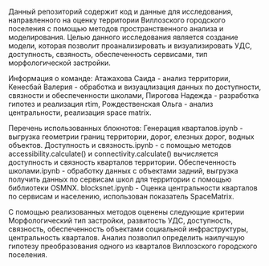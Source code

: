 Данный репозиторий содержит код и данные для исследования, направленного на оценку территории Виллозского городского поселения с помощью методов пространственного анализа и моделирования. Целью данного исследования является создание модели, которая позволит проанализировать и визуализировать УДС, доступность, свзяность, обеспеченность сервисами, тип морфологической застройки. 

Информация о команде: 
Атажахова Саида - анализ территории, 
Кенесбай Валерия - обработка  и визуацлизация данных по доступности, связности и обеспеченности школами, 
Пирогова Надежда - разработка гипотез и реализация rtim, 
Рождественская Ольга - анализ центральности, реализация space matrix.

Перечень использованных блокнотов:
Генерация кварталов.ipynb - выгрузка геометрии границ территории, дорог, елезных дорог, водных объектов.
Доступность и связность.ipynb - с помощью методов accessibility.calculate() и connectivity.calculate() вычисляется доступность и связность кварталов территории.
Обеспеченность школами.ipynb - обработку данных с объектами задний, выгрузка получить данных по сервисам школ для территории с помощью библиотеки OSMNX.
blocksnet.ipynb - Оценка центральности кварталов по сервисам и населению, использован показатель SpaceMatrix.

С помощью реализованных методов оценены следующие критерии Морфологический тип застройки, развитость УДС, доступность, связность, обеспеченность объектами социальной инфраструктуры, центральность кварталов. Анализ позволил определить наилучшую гипотезу преобразования одного из кварталов Виллозского городского поселения.
